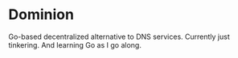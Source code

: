 # Dominion
Go-based decentralized alternative to DNS services. Currently just tinkering.
And learning Go as I go along.
